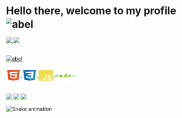 <h1>Hello there, welcome to my profile   <img align="center" width="100em" alt="abel" src="https://media.giphy.com/media/ukMiDlCmdv2og/giphy.gif?cid=790b7611f653d4b95eedb4d0f2033a0c30002df8efd81177&rid=giphy.gif&ct=g"></h1>


 
 <div>
  <a href="https://github.com/abel56">
  <img height="185em" src="https://github-readme-stats.vercel.app/api?username=abel56&show_icons=true&theme=merko&include_all_commits=true&count_private=true"/>
  <img height="185em" src="https://github-readme-stats.vercel.app/api/top-langs/?username=abel56&layout=merko&langs_count=7&theme=merko"/>
 </div>

 ##  

  <img align="center" width="1000em" height="150em" alt="abel" src="https://media.giphy.com/media/CcwLAV11cALh3OuEJ5/giphy.gif">
 
 <div style="display: inline_block"><br>
  <img align="center" alt="Abel-HTML" height="30" width="40" src="https://raw.githubusercontent.com/devicons/devicon/master/icons/html5/html5-original.svg">
  <img align="center" alt="Abel-CSS" height="30" width="40" src="https://raw.githubusercontent.com/devicons/devicon/master/icons/css3/css3-original.svg">
  <img align="center" alt="Abel-Js" height="30" width="40" src="https://raw.githubusercontent.com/devicons/devicon/master/icons/javascript/javascript-plain.svg">
  <img align="center" alt="Abel-Js" height="40" width="60" src="https://raw.githubusercontent.com/devicons/devicon/master/icons/nodejs/nodejs-plain-wordmark.svg">  
 </div>


 
  ##
  
  <div> 
  <a href = "mailto:abeldev56@gmail.com"><img src="https://img.shields.io/badge/-Gmail-%23333?style=for-the-badge&logo=gmail&logoColor=white" target="_blank"></a>
  <a href="https://www.linkedin.com/in/abel-goncalves-572736218" target="_blank"><img src="https://img.shields.io/badge/-LinkedIn-%230077B5?style=for-the-badge&logo=linkedin&logoColor=white" target="_blank"></a> 
    <a href="https://www.linkedin.com/in/abel-goncalves-572736218" target="_blank"><img src="https://img.shields.io/badge/Facebook-1877F2?style=for-the-badge&logo=facebook&logoColor=white" target="_blank"></a> 
 </div>

  	 
  ![Snake animation](https://github.com/abel56/abel56/blob/output/github-contribution-grid-snake.svg)
   

